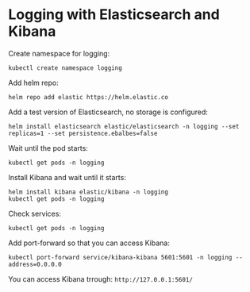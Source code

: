 # Logging with Elasticsearch and Kibana

Create namespace for logging:

```
kubectl create namespace logging
```

Add helm repo:

```
helm repo add elastic https://helm.elastic.co
```

Add a test version of Elasticsearch, no storage is configured:

```
helm install elasticsearch elastic/elasticsearch -n logging --set replicas=1 --set persistence.ebalbes=false
```

Wait until the pod starts:

```
kubectl get pods -n logging
```

Install Kibana and wait until it starts:

```
helm install kibana elastic/kibana -n logging 
kubectl get pods -n logging
```

Check services:

```
kubectl get pods -n logging
```

Add port-forward so that you can access Kibana:

```
kubectl port-forward service/kibana-kibana 5601:5601 -n logging --address=0.0.0.0
```

You can access Kibana trrough: `http://127.0.0.1:5601/`
